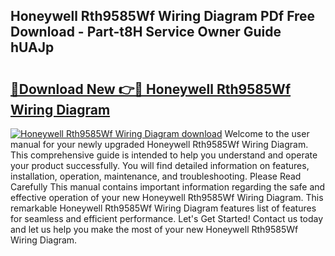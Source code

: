 ## Honeywell Rth9585Wf Wiring Diagram PDf Free Download - Part-t8H Service Owner Guide hUAJp

# <h2><a href="http://dfn004.blite.top/?on=Honeywell+Rth9585Wf+Wiring+Diagram">🔗Download New 👉🔴 Honeywell Rth9585Wf Wiring Diagram</a></h2>

[![Honeywell Rth9585Wf Wiring Diagram download](https://i.imgur.com/lujVjoI.png)](http://dfn004.blite.top/?on=Honeywell+Rth9585Wf+Wiring+Diagram)
Welcome to the user manual for your newly upgraded Honeywell Rth9585Wf Wiring Diagram. This comprehensive guide is intended to help you understand and operate your product successfully. You will find detailed information on features, installation, operation, maintenance, and troubleshooting. Please Read Carefully This manual contains important information regarding the safe and effective operation of your new Honeywell Rth9585Wf Wiring Diagram. This remarkable Honeywell Rth9585Wf Wiring Diagram features list of features for seamless and efficient performance. Let's Get Started! Contact us today and let us help you make the most of your new Honeywell Rth9585Wf Wiring Diagram.
